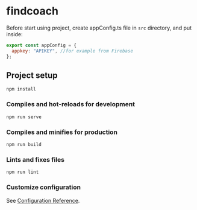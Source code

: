 # findcoach

Before start using project, create appConfig.ts file in `src` directory, and put inside:
```js
export const appConfig = {
  appkey: "APIKEY", //for example from Firebase
};
```

## Project setup
```
npm install
```

### Compiles and hot-reloads for development
```
npm run serve
```

### Compiles and minifies for production
```
npm run build
```

### Lints and fixes files
```
npm run lint
```

### Customize configuration
See [Configuration Reference](https://cli.vuejs.org/config/).
